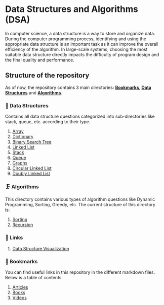 # Data Structures and Algorithms (DSA) 

In computer science, a data structure is a way to store and organize data. During the computer programming process, identifying and using the appropriate data structure is an important task as it can improve the overall efficiency of the algorithm. In large-scale systems, choosing the most suitable data structure directly impacts the difficulty of program design and the final quality and performance.


## Structure of the repository

As of now, the repository contains 3 main directories: [**Bookmarks**](bookmarks), [**Data Structures**](data_structures) and [**Algorithms**](algorithms).

### 🧬 Data Structures

Contains all data structure questions categorized into sub-directories like stack, queue, etc. according to their type.

1. [Array](https://github.com/Mo-Shakib/DSA/tree/main/Data-Structures/Array)
2. [Dictionary]()
3. [Binary Search Tree](data_structures/bst)
4. [Linked List](data_structures/linked_list)
5. [Stack](data_structures/stack)
6. [Queue](Data-Structures/Queue)
7. [Graphs](data_structures/graphs)
8. [Circular Linked List](data_structures/circular_linked_list)
9. [Doubly Linked List](data_structures/doubly_linked_list)

### 🗜 Algorithms

This directory contains various types of algorithm questions like Dynamic Programming, Sorting, Greedy, etc. The current structure of this directory is:
1. [Sorting](Algorithms/Sorting)
2. [Recursion](Algorithms/Recursion)



### 🔗 Links 

1. [Data Structure Visualization](https://www.cs.usfca.edu/~galles/visualization/Algorithms.html)



### 📑 Bookmarks
You can find useful links in this repository in the different markdown files. Below is a table of contents.
1. [Articles](https://github.com/Mo-Shakib/DSA/blob/main/Bookmarks/articles.md)
2. [Books](bookmarks/books.md)
3. [Videos](bookmarks/videos.md)

